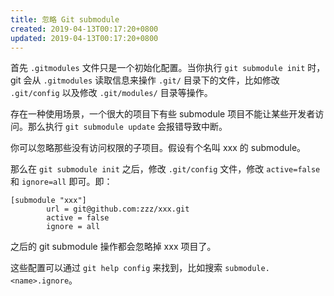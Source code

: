```yaml
---
title: 忽略 Git submodule
created: 2019-04-13T00:17:20+0800
updated: 2019-04-13T00:17:20+0800
---
```



首先 `.gitmodules` 文件只是一个初始化配置。当你执行 `git submodule init` 时，git 会从 `.gitmodules` 读取信息来操作 `.git/` 目录下的文件，比如修改 `.git/config` 以及修改 `.git/modules/` 目录等操作。

存在一种使用场景，一个很大的项目下有些 submodule 项目不能让某些开发者访问。那么执行 `git submodule update` 会报错导致中断。

你可以忽略那些没有访问权限的子项目。假设有个名叫 xxx 的 submodule。

那么在 `git submodule init` 之后，修改 `.git/config` 文件，修改 `active=false` 和 `ignore=all` 即可。即：

```
[submodule "xxx"]
        url = git@github.com:zzz/xxx.git
        active = false
        ignore = all
```

之后的 git submodule 操作都会忽略掉 xxx 项目了。

这些配置可以通过 `git help config` 来找到，比如搜索 `submodule.<name>.ignore`。
